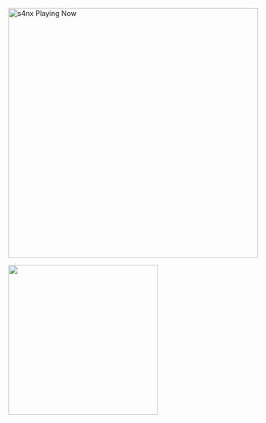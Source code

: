 <p align="left">
   <img src="https://readme-spotify-status-rho.vercel.app/api/run-spotify-status.py" alt="s4nx Playing Now" width="500" />
<p align="left">

<img align="left" src="https://c.tenor.com/3uPr2xZyhr8AAAAC/aura.gif" width="300">
